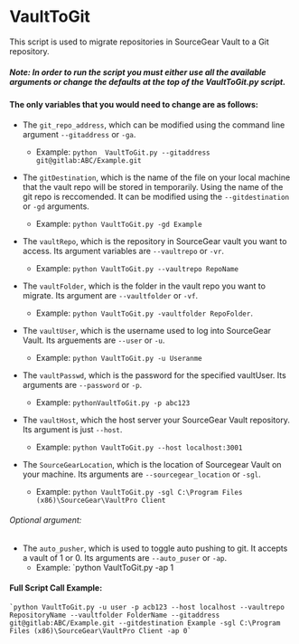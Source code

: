 # VaultToGit


This script is used to migrate repositories in SourceGear Vault to a Git repository.

##### Note: In order to run the script you must either use all the available arguments or change the defaults at the top of the VaultToGit.py script.


#### The only variables that you would need to change are as follows:

- The `git_repo_address`, which can be modified using the command line argument `--gitaddress` or `-ga`.
	-  Example: `python  VaultToGit.py --gitaddress git@gitlab:ABC/Example.git`

- The `gitDestination`, which is the name of the file on your local machine that the vault repo will be stored in temporarily. Using the name of the git repo is reccomended. It can be modified using the `--gitdestination` or `-gd` arguments. 
	- Example: `python VaultToGit.py -gd Example`

- The `vaultRepo`, which is the repository in SourceGear vault you want to access. Its argument variables are `--vaultrepo` or `-vr`. 
	- Example: `python VaultToGit.py --vaultrepo RepoName`
- The `vaultFolder`, which is the folder in the vault repo you want to migrate. Its argument are `--vaultfolder` or `-vf`. 
	- Example: `python VaultToGit.py -vaultfolder RepoFolder`.

- The `vaultUser`, which is the username used to log into SourceGear Vault. Its arguements are `--user` or `-u`.
	- Example: `python VaultToGit.py -u Useranme`

- The `vaultPasswd`, which is the password for the specified vaultUser. Its arguments are `--password` or `-p`. 
	- Example: `pythonVaultToGit.py -p abc123`

- The `vaultHost`, which the host server your SourceGear Vault repository. Its argument is just `--host`. 
	- Example: `python VaultToGit.py --host localhost:3001`

- The `SourceGearLocation`, which is the location of Sourcegear Vault on your machine. Its arguments are `--sourcegear_location` or `-sgl`.
	- Example: `python VaultToGit.py -sgl C:\Program Files (x86)\SourceGear\VaultPro Client`

###### Optional argument:

- The `auto_pusher`, which is used to toggle auto pushing to git. It accepts a vault of 1 or 0. Its arguments are `--auto_puser` or `-ap`. 
	- Example: `python VaultToGit.py -ap 1
#### Full Script Call Example:
	`python VaultToGit.py -u user -p acb123 --host localhost --vaultrepo RepositoryName --vaultfolder FolderName --gitaddress git@gitlab:ABC/Example.git --gitdestination Example -sgl C:\Program Files (x86)\SourceGear\VaultPro Client -ap 0`
